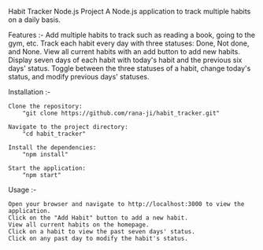 Habit Tracker Node.js Project
    A Node.js application to track multiple habits on a daily basis.

Features :-
    Add multiple habits to track such as reading a book, going to the gym, etc.
    Track each habit every day with three statuses: Done, Not done, and None.
    View all current habits with an add button to add new habits.
    Display seven days of each habit with today's habit and the previous six days' status.
    Toggle between the three statuses of a habit, change today's status, and modify previous days' statuses.
    
Installation :-

    Clone the repository:
        "git clone https://github.com/rana-ji/habit_tracker.git"

    Navigate to the project directory:
        "cd habit_tracker"

    Install the dependencies:
        "npm install"

    Start the application:
        "npm start"

Usage :-

    Open your browser and navigate to http://localhost:3000 to view the application.
    Click on the "Add Habit" button to add a new habit.
    View all current habits on the homepage.
    Click on a habit to view the past seven days' status.
    Click on any past day to modify the habit's status.

